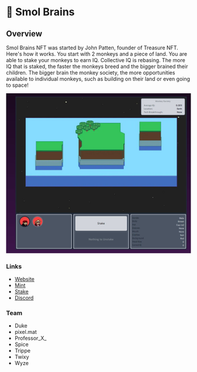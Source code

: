 # 🧠 Smol Brains

## Overview

Smol Brains NFT was started by John Patten, founder of Treasure NFT. Here's how it works. You start with 2 monkeys and a piece of land. You are able to stake your monkeys to earn IQ. Collective IQ is rebasing. The more IQ that is staked, the faster the monkeys breed and the bigger brained their children. The bigger brain the monkey society, the more opportunities available to individual monkeys, such as building on their land or even going to space!

![](<../.gitbook/assets/image (7).png>)

### Links

* [Website](https://www.smolverse.lol)
* [Mint](https://smolverse.lol/station)
* [Stake](https://smolverse.lol/stake)
* [Discord](http://discord.gg/smolbrains)

### **Team**&#x20;

* Duke
* pixel.mat
* Professor\_X\_
* Spice
* Trippe
* Twixy
* Wyze
